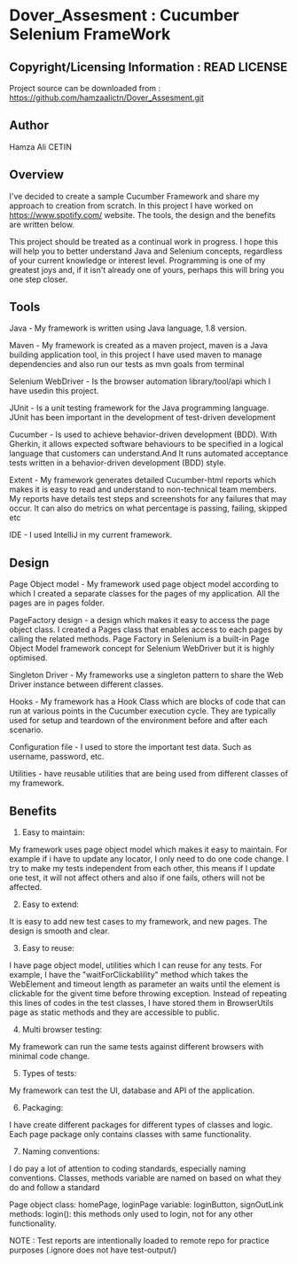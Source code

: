Dover_Assesment  : Cucumber Selenium FrameWork
============================

Copyright/Licensing Information : READ LICENSE
---
Project source can be downloaded from : https://github.com/hamzaalictn/Dover_Assesment.git

Author
--------
Hamza Ali CETIN

Overview
--------

 I've decided to create a sample Cucumber Framework and share my approach to creation from scratch. In this project I have worked on https://www.spotify.com/ website. The tools, the design and the benefits are written below.

 This project should be treated as a continual work in progress. I hope this will help you to better understand Java and Selenium concepts, regardless of your current knowledge or interest level. Programming is one of my greatest joys and, if it isn't already one of yours, perhaps this will bring you one step closer.




Tools
-------

Java - My framework is written using Java language, 1.8 version.

Maven - My framework is created as a maven project, maven is a Java building application tool, in this project I have used maven to manage dependencies and also run our tests as mvn goals from terminal

Selenium WebDriver - Is the browser automation library/tool/api  which I have usedin this project.

JUnit  - Is a unit testing framework for the Java programming language. JUnit has been important in the development of test-driven development

Cucumber - Is used to achieve behavior-driven development (BDD). With Gherkin, it allows expected software behaviours to be specified in a logical language that customers can understand.And It runs automated acceptance tests written in a behavior-driven development (BDD) style.


Extent - My framework generates detailed Cucumber-html reports which makes it is easy to read and understand to non-technical team members. My reports have details test steps and screenshots for any failures that may occur. It can also do metrics on what percentage is passing, failing, skipped etc

IDE - I used IntelliJ in my current framework.




Design
-------

Page Object model - My framework used page object model according to which I created a separate classes for the pages of my application. All the pages are in pages folder.

PageFactory design - a design which makes it easy to access the page object class. I created a Pages class that enables access to each pages by calling the related methods. Page Factory in Selenium is a built-in Page Object Model framework concept for Selenium WebDriver but it is highly optimised.

Singleton Driver - My frameworks use a singleton pattern to share the Web Driver instance between different classes.

Hooks - My framework has a Hook Class which are blocks of code that can run at various points in the Cucumber execution cycle. They are typically used for setup and teardown of the environment before and after each scenario.

Configuration file - I used to store the important test data. Such as username, password, etc.

Utilities - have reusable utilities that are being used from different classes of my framework. 




Benefits
-------

1) Easy to maintain:

My framework uses page object model which makes it easy to maintain. For example if i have to update any locator, I only need to do one code change.
I try to make my tests independent from each other, this means if I update one test, it will not affect others and also if one fails, others will not be affected.



2) Easy to extend:

It is easy to add new test cases to my framework, and new pages. The design is smooth and clear.

3) Easy to reuse:

I have page object model, utilities which I can reuse for any tests. For example, I have the "waitForClickablility" method which takes the WebElement and timeout length as parameter an waits until the element is clickable for the givent time before throwing exception. Instead of repeating this lines of codes in the test classes, I have stored them in BrowserUtils page as static methods and they are accessible to public.

4) Multi browser testing:

My framework can run the same tests against different browsers with minimal code change.

5) Types of tests:

My framework can test the UI, database and API of the application. 

6) Packaging:

I have create different packages for different types of classes and logic. Each page package only contains classes with same functionality.

7) Naming conventions:

I do pay a lot of attention to coding standards, especially naming conventions. Classes, methods variable are named on based on what they do and follow a standard

Page object class:
homePage, loginPage
variable: loginButton, signOutLink
methods: login(): this methods only used to login, not for any other functionality.



NOTE : Test reports are intentionally loaded to remote repo for practice purposes
(.ignore does not have test-output/)

